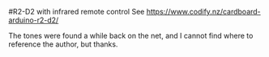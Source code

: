 #R2-D2 with infrared remote control
See https://www.codify.nz/cardboard-arduino-r2-d2/

The tones were found a while back on the net, and I cannot find where to reference the author, but thanks.
